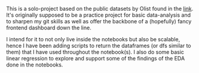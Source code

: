 This is a solo-project based on the public datasets by Olist found in the [link](https://www.kaggle.com/datasets/terencicp/e-commerce-dataset-by-olist-as-an-sqlite-database).
It's originally supposed to be a practice project for basic data-analysis and to sharpen my git skills
as well as offer the backbone of a (hopefully) fancy frontend dashboard down the line.

I intend for it to not only live inside the notebooks but also be scalable, hence I have been adding
scripts to return the dataframes (or dfs similar to them) that I have used throughout the notebook(s).
I also do some basic linear regression to explore and support some of the findings of the EDA
done in the notebooks.
